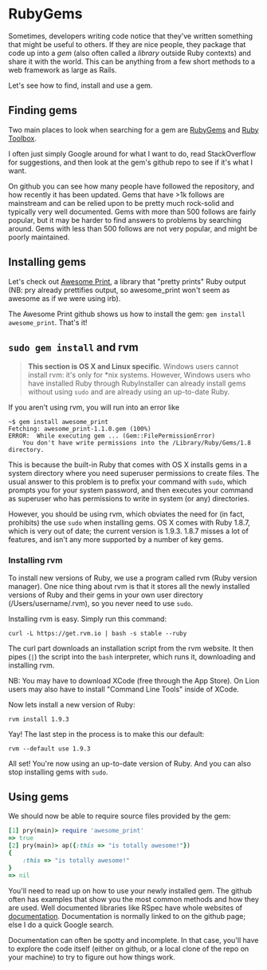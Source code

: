 # RubyGems

Sometimes, developers writing code notice that they've written
something that might be useful to others. If they are nice people,
they package that code up into a *gem* (also often called a *library*
outside Ruby contexts) and share it with the world. This can be
anything from a few short methods to a web framework as large as
Rails.

Let's see how to find, install and use a gem.

## Finding gems
Two main places to look when searching for a gem are
[RubyGems][ruby-gems] and [Ruby Toolbox][ruby-toolbox].

[ruby-gems]: http://rubygems.org/
[ruby-toolbox]: https://www.ruby-toolbox.com/

I often just simply Google around for what I want to do, read
StackOverflow for suggestions, and then look at the gem's github repo
to see if it's what I want.

On github you can see how many people have followed the repository,
and how recently it has been updated. Gems that have >1k follows are
mainstream and can be relied upon to be pretty much rock-solid and
typically very well documented. Gems with more than 500 follows are
fairly popular, but it may be harder to find answers to problems by
searching around. Gems with less than 500 follows are not very
popular, and might be poorly maintained.

## Installing gems

Let's check out [Awesome Print][awesome-print], a library that "pretty
prints" Ruby output (NB: pry already prettifies output, so
awesome_print won't seem as awesome as if we were using irb).

[awesome-print]: https://github.com/michaeldv/awesome_print

The Awesome Print github shows us how to install the gem: `gem install
awesome_print`. That's it!

## `sudo gem install` and rvm

> **This section is OS X and Linux specific**. Windows users cannot
> install rvm: it's only for *nix systems. However, 
> Windows users who have installed Ruby through RubyInstaller can
> already install gems without using `sudo` and are already
> using an up-to-date Ruby.

If you aren't using rvm, you will run into an error like

```
~$ gem install awesome_print
Fetching: awesome_print-1.1.0.gem (100%)
ERROR:  While executing gem ... (Gem::FilePermissionError)
    You don't have write permissions into the /Library/Ruby/Gems/1.8 directory.
```

This is because the built-in Ruby that comes with OS X installs gems
in a system directory where you need superuser permissions to create
files. The usual answer to this problem is to prefix your command with
`sudo`, which prompts you for your system password, and then executes
your command as superuser who has permissions to write in system (or
any) directories.

However, you should be using rvm, which obviates the need for (in
fact, prohibits) the use `sudo` when installing gems. OS X comes with
Ruby 1.8.7, which is very out of date; the current version is
1.9.3. 1.8.7 misses a lot of features, and isn't any more supported by
a number of key gems.

### Installing rvm

To install new versions of Ruby, we use a program called rvm (Ruby
version manager). One nice thing about rvm is that it stores all the
newly installed versions of Ruby and their gems in your own user
directory (/Users/username/.rvm), so you never need to use `sudo`.

Installing rvm is easy. Simply run this command:

    curl -L https://get.rvm.io | bash -s stable --ruby

The curl part downloads an installation script from the rvm
website. It then pipes (`|`) the script into the `bash` interpreter,
which runs it, downloading and installing rvm.

NB: You may have to download XCode (free through the App Store). On
Lion users may also have to install "Command Line Tools" inside of
XCode.

Now lets install a new version of Ruby:

    rvm install 1.9.3

Yay! The last step in the process is to make this our default:

    rvm --default use 1.9.3

All set! You're now using an up-to-date version of Ruby. And you can
also stop installing gems with `sudo`.

## Using gems

We should now be able to require source files provided by the gem:

```ruby
[1] pry(main)> require 'awesome_print'
=> true
[2] pry(main)> ap({:this => "is totally awesome!"})
{
    :this => "is totally awesome!"
}
=> nil
```

You'll need to read up on how to use your newly installed gem. The
github often has examples that show you the most common methods and
how they are used. Well documented libraries like RSpec have whole
websites of [documentation][rspec-docs]. Documentation is normally
linked to on the github page; else I do a quick Google search.

Documentation can often be spotty and incomplete. In that case, you'll
have to explore the code itself (either on github, or a local clone of
the repo on your machine) to try to figure out how things work.

[rspec-docs]: https://www.relishapp.com/rspec
